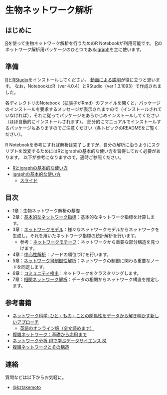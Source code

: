 # 生物ネットワーク解析

## はじめに
[R](https://www.r-project.org)を使って生物ネットワーク解析を行うためのR Notebookが利用可能です。
[R](https://www.r-project.org)のネットワーク解析用パッケージのひとつである[igraph](https://igraph.org/r/)を主に使います。

## 準備
[R](https://www.r-project.org)と[RStudio](https://rstudio.com)をインストールしてください。
[動画による説明](https://www.youtube.com/results?search_query=rstudio+インストール)が役に立つと思います。
なお，NotebookはR（ver 4.0.4）とRStudio（ver 1.3.1093）で作成されました。

各ディレクトリのNotebook（拡張子がRmd）のファイルを開くと，パッケージのインストールを要求するメッセージが表示されますので（インストールされていなければ），それに従ってパッケージをあらかじめインストールしてください（ほぼ自動的にインストールされます）。
部分的にマニュアルでインストールするパッケージもありますのでご注意ください（各トピックのREADMEをご覧ください）。

R Notebookを参考にすれば解析は完了しますが，自分の解析に沿うようにスクリプトを改変するためにはRとigraphの基本的な使い方を習得しておく必要があります。
以下が参考になりますので，適時ご参照ください。
* [Rとigraphの基本的な使い方](http://www.nemotos.net/igraph-tutorial/NetSciX_2016_Workshop_ja.html)
* [igraphの基本的な使い方](https://sites.google.com/view/takemotolab/r-igraph)
  * [スライド](https://www.slideshare.net/kztakemoto/r-seminar-on-igraph)

## 目次
* 1章：生物ネットワーク解析の基礎
* 2章：[基本的なネットワーク指標](network_property)：基本的なネットワーク指標を計算します。
* 3章：[ネットワークモデル](network_models)：様々なネットワークモデルからネットワークを生成し，それを用いたネットワーク指標の統計解析を行います。
  * 参考：[ネットワークモチーフ](network_motifs)：ネットワークから重要な部分構造を見つけます。
* 4章：[中心性解析](centrality_analysis)：ノードの順位づけを行います。
* 5章：[ネットワーク可制御性解析](network_controllability)：ネットワークの制御に関わる重要なノードを同定します。
* 6章：[コミュニティ検出](community_detection)：ネットワークをクラスタリングします。
* 7章：[相関ネットワーク解析](correlation_networks)：データの相関からネットワーク構造を推定します。

## 参考書籍
* [ネットワーク科学: ひと・もの・ことの関係性をデータから解き明かす新しいアプローチ](https://www.amazon.co.jp/dp/4320124472/ref=cm_sw_r_tw_dp_x_ag4RFb65A3X6N)
  * [英語のオンライン版（全文読めます）](http://networksciencebook.com)
* [複雑ネットワーク：基礎から応用まで](https://www.amazon.co.jp/dp/4764903636/ref=cm_sw_r_tw_dp_ph4RFb6XKK3M2?_x_encoding=UTF8&psc=1)
* [ネットワーク分析 (Rで学ぶデータサイエンス 8)](https://www.amazon.co.jp/dp/4320019288/ref=cm_sw_r_tw_dp_x_qi4RFbJGM8RF8)
* [複雑ネットワークとその構造](https://www.amazon.co.jp/dp/4320110536/ref=cm_sw_r_tw_dp_x_aj4RFb2WW2EVW)

## 連絡
質問などは以下からお気軽に。
* [@kztakemoto](https://twitter.com/kztakemoto)